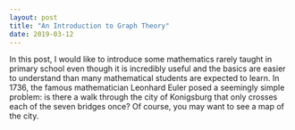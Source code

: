 ```yaml
---
layout: post
title: "An Introduction to Graph Theory"
date: 2019-03-12
---
```


In this post, I would like to introduce some mathematics rarely taught in primary school even though it is incredibly useful and the basics are easier to understand than many mathematical students are expected to learn. In 1736, the famous mathematician Leonhard Euler posed a seemingly simple problem: is there a walk through the city of Konigsburg that only crosses each of the seven bridges once? Of course, you may want to see a map of the city.
